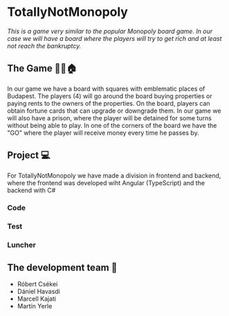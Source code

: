 # TotallyNotMonopoly

_This is a game very similar to the popular Monopoly board game. In our case we will have a board where the players will try to get rich and at least not reach the bankruptcy._

## The Game 🎲💸🏠
In our game we have a board with squares with emblematic places of Budapest. The players (4) will go around the board buying properties or paying rents to the owners of the properties.
On the board, players can obtain fortune cards that can upgrade or downgrade them.
In our game we will also have a prison, where the player will be detained for some turns without being able to play.
In one of the corners of the board we have the "GO" where the player will receive money every time he passes by.

## Project 💻
For TotallyNotMonopoly we have made a division in frontend and backend, where the frontend was developed wiht Angular (TypeScript) and the backend with C#

### Code

### Test

### Luncher

## The development team 👥
* Róbert Csékei
* Dániel Havasdi
* Marcell Kajati
* Martín Yerle
